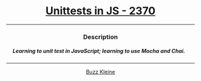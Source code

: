 # [<center>Unittests in JS - 2370</center>](https://intranet.hbtn.io/projects/2370)
 ---
 ### <center>Description</center> 
 ##### &emsp; Learning to unit test in JavaScript; learning to use Mocha and Chai.
 ---
 [<center>Buzz Kleine</center>](https://github.com/conkobar)
